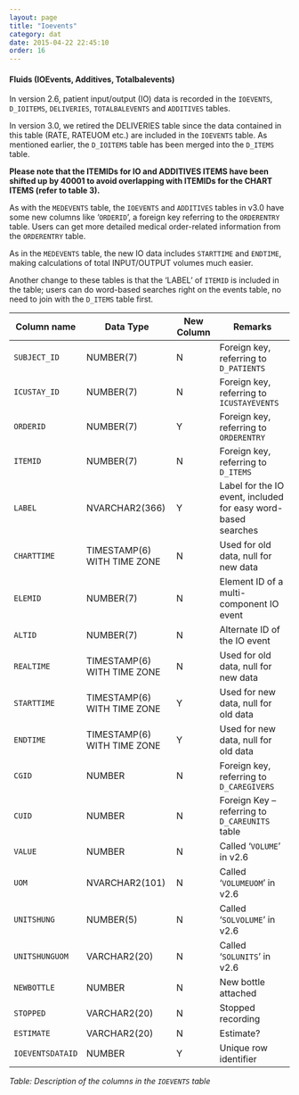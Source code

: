 ```yaml
---
layout: page
title: "Ioevents"
category: dat
date: 2015-04-22 22:45:10
order: 16
---
```


#### Fluids (IOEvents, Additives, Totalbalevents)

In version 2.6, patient input/output (IO) data is recorded in the
```IOEVENTS```, ```D_IOITEMS```, ```DELIVERIES```, ```TOTALBALEVENTS``` and ```ADDITIVES``` tables.

In version 3.0, we retired the DELIVERIES table since the data contained
in this table (RATE, RATEUOM etc.) are included in the ```IOEVENTS``` table.
As mentioned earlier, the ```D_IOITEMS``` table has been merged into the
```D_ITEMS``` table.

**Please note that the ITEMIDs for IO and ADDITIVES ITEMS have been
shifted up by 40001 to avoid overlapping with ITEMIDs for the CHART
ITEMS (refer to table 3).**

As with the ```MEDEVENTS``` table, the ```IOEVENTS``` and ```ADDITIVES``` tables in v3.0 have some new columns like ‘```ORDERID```’, a foreign key referring to the ```ORDERENTRY``` table. Users can get more detailed medical order-related information from the ```ORDERENTRY``` table.

As in the ```MEDEVENTS``` table, the new IO data includes ```STARTTIME``` and
```ENDTIME```, making calculations of total INPUT/OUTPUT volumes much
easier.

Another change to these tables is that the ‘LABEL’ of ```ITEMID``` is included
in the table; users can do word-based searches right on the events
table, no need to join with the ```D_ITEMS``` table first.

Column name | Data Type | New Column  | Remarks
--- | --- | --- | ---
```SUBJECT_ID``` | NUMBER(7) | N | Foreign key, referring to ```D_PATIENTS```
```ICUSTAY_ID``` | NUMBER(7) | N | Foreign key, referring to ```ICUSTAYEVENTS```
```ORDERID``` | NUMBER(7) | Y | Foreign key, referring to ```ORDERENTRY```
```ITEMID``` | NUMBER(7) | N | Foreign key, referring to ```D_ITEMS```
```LABEL``` | NVARCHAR2(366) | Y | Label for the IO event, included for easy word-based searches
```CHARTTIME``` | TIMESTAMP(6) WITH TIME ZONE | N | Used for old data, null for new data
```ELEMID``` | NUMBER(7) | N | Element ID of a multi-component IO event
```ALTID``` | NUMBER(7) | N | Alternate ID of the IO event
```REALTIME``` | TIMESTAMP(6) WITH TIME ZONE | N | Used for old data, null for new data
```STARTTIME``` | TIMESTAMP(6) WITH TIME ZONE | Y | Used for new data, null for old data
```ENDTIME``` | TIMESTAMP(6) WITH TIME ZONE | Y | Used for new data, null for old data
```CGID``` | NUMBER | N | Foreign key, referring to ```D_CAREGIVERS```
```CUID``` | NUMBER | N | Foreign Key – referring to ```D_CAREUNITS``` table
```VALUE``` | NUMBER | N | Called ‘```VOLUME```’ in v2.6
```UOM``` | NVARCHAR2(101) | N | Called ‘```VOLUMEUOM```’ in v2.6
```UNITSHUNG``` | NUMBER(5) | N | Called ‘```SOLVOLUME```’ in v2.6
```UNITSHUNGUOM``` | VARCHAR2(20) | N | Called ‘```SOLUNITS```’ in v2.6
```NEWBOTTLE``` | NUMBER | N | New bottle attached
```STOPPED``` | VARCHAR2(20) | N | Stopped recording
```ESTIMATE``` | VARCHAR2(20) | N | Estimate?
```IOEVENTSDATAID``` | NUMBER | Y | Unique row identifier

*Table: Description of the columns in the ```IOEVENTS``` table*




